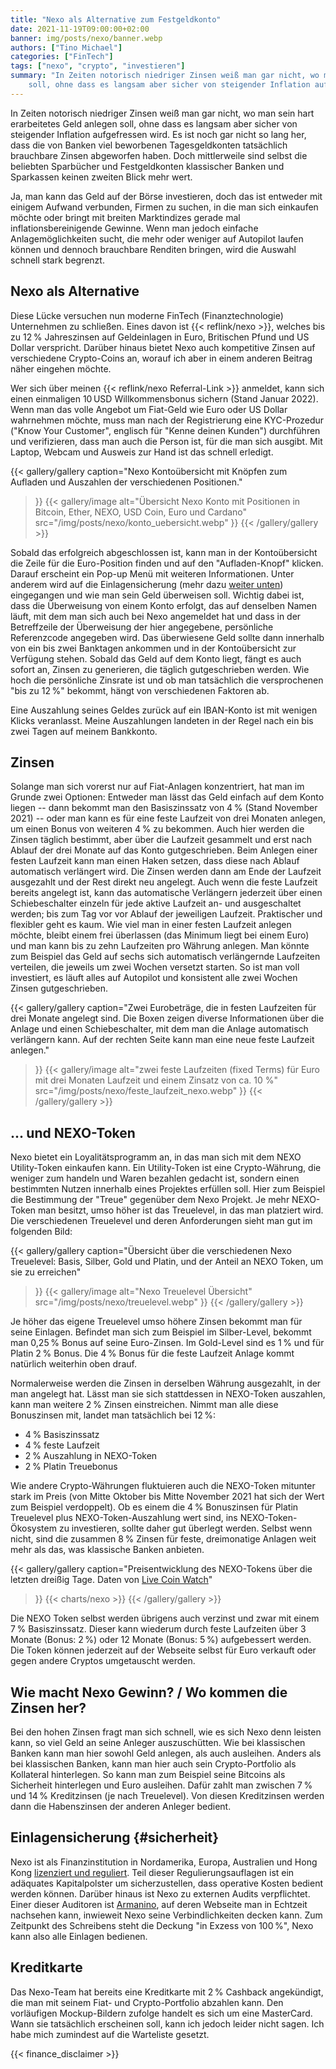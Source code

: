 ```yaml
---
title: "Nexo als Alternative zum Festgeldkonto"
date: 2021-11-19T09:00:00+02:00
banner: img/posts/nexo/banner.webp
authors: ["Tino Michael"]
categories: ["FinTech"]
tags: ["nexo", "crypto", "investieren"]
summary: "In Zeiten notorisch niedriger Zinsen weiß man gar nicht, wo man sein hart erarbeitetes Geld anlegen
    soll, ohne dass es langsam aber sicher von steigender Inflation aufgefressen wird. Diese Lücke versuchen nun moderne FinTech Unternehmen zu schließen. Eines davon ist Nexo, welches bis zu 12&#8239;% Jahreszinsen verspricht."
---
```


In Zeiten notorisch niedriger Zinsen weiß man gar nicht, wo man sein hart erarbeitetes Geld anlegen
soll, ohne dass es langsam aber sicher von steigender Inflation aufgefressen wird.
Es ist noch gar nicht so lang her, dass die von Banken viel beworbenen Tagesgeldkonten tatsächlich
brauchbare Zinsen abgeworfen haben. Doch mittlerweile sind selbst die beliebten Sparbücher und
Festgeldkonten klassischer Banken und Sparkassen keinen zweiten Blick mehr wert.

Ja, man kann das Geld auf der Börse investieren, doch das ist entweder mit einigem Aufwand verbunden,
Firmen zu suchen, in die man sich einkaufen möchte oder bringt mit breiten Marktindizes gerade mal
inflationsbereinigende Gewinne.
Wenn man jedoch einfache Anlagemöglichkeiten sucht, die mehr oder weniger auf Autopilot laufen
können und dennoch brauchbare Renditen bringen, wird die Auswahl schnell stark begrenzt.

## Nexo als Alternative

Diese Lücke versuchen nun moderne FinTech (Finanztechnologie) Unternehmen zu schließen.
Eines davon ist {{< reflink/nexo >}}, welches bis zu 12&#8239;% Jahreszinsen auf Geldeinlagen in
Euro, Britischen Pfund und US Dollar verspricht.
Darüber hinaus bietet Nexo auch kompetitive Zinsen auf verschiedene Crypto-Coins an, worauf ich
aber in einem anderen Beitrag näher eingehen möchte.

Wer sich über meinen {{< reflink/nexo Referral-Link >}} anmeldet, kann sich einen einmaligen
10&#8239;USD Willkommensbonus sichern (Stand Januar 2022).
Wenn man das volle Angebot um Fiat-Geld wie Euro oder US Dollar wahrnehmen möchte, muss man nach
der Registrierung eine KYC-Prozedur  ("Know Your Customer", englisch für "Kenne deinen Kunden")
durchführen und verifizieren, dass man auch die Person ist, für die man sich ausgibt.
Mit Laptop, Webcam und Ausweis zur Hand ist das schnell erledigt.

{{< gallery/gallery
    caption="Nexo Kontoübersicht mit Knöpfen zum Aufladen und Auszahlen der verschiedenen Positionen."
>}}
{{< gallery/image
    alt="Übersicht Nexo Konto mit Positionen in Bitcoin, Ether, NEXO, USD Coin, Euro und Cardano"
    src="/img/posts/nexo/konto_uebersicht.webp"
>}}
{{< /gallery/gallery >}}

Sobald das erfolgreich abgeschlossen ist, kann man in der Kontoübersicht die Zeile für die
Euro-Position finden und auf den "Aufladen-Knopf" klicken.
Darauf erscheint ein Pop-up Menü mit weiteren Informationen.
Unter anderem wird auf die Einlagensicherung (mehr dazu [weiter unten](#sicherheit))
eingegangen und wie man sein Geld überweisen soll.
Wichtig dabei ist, dass die Überweisung von einem Konto erfolgt, das auf denselben Namen läuft,
mit dem man sich auch bei Nexo angemeldet hat und dass in der Betreffzeile der Überweisung der hier
angegebene, persönliche Referenzcode angegeben wird.
Das überwiesene Geld sollte dann innerhalb von ein bis zwei Banktagen ankommen und in der Kontoübersicht
zur Verfügung stehen.
Sobald das Geld auf dem Konto liegt, fängt es auch sofort an, Zinsen zu generieren, die täglich
gutgeschrieben werden.
Wie hoch die persönliche Zinsrate ist und ob man tatsächlich die versprochenen "bis zu 12&#8239;%"
bekommt, hängt von verschiedenen Faktoren ab.

Eine Auszahlung seines Geldes zurück auf ein IBAN-Konto ist mit wenigen Klicks veranlasst.
Meine Auszahlungen landeten in der Regel nach ein bis zwei Tagen auf meinem Bankkonto.

## Zinsen

Solange man sich vorerst nur auf Fiat-Anlagen konzentriert, hat man im Grunde zwei Optionen:
Entweder man lässt das Geld einfach auf dem Konto liegen
-- dann bekommt man den Basiszinssatz von 4&#8239;% (Stand November 2021) --
oder man kann es für eine feste Laufzeit von drei Monaten anlegen, um einen Bonus von weiteren
4&#8239;% zu bekommen.
Auch hier werden die Zinsen täglich bestimmt, aber über die Laufzeit gesammelt und erst nach Ablauf
der drei Monate auf das Konto gutgeschrieben.
Beim Anlegen einer festen Laufzeit kann man einen Haken setzen, dass diese nach Ablauf automatisch
verlängert wird.
Die Zinsen werden dann am Ende der Laufzeit ausgezahlt und der Rest direkt neu angelegt.
Auch wenn die feste Laufzeit bereits angelegt ist, kann das automatische Verlängern jederzeit über
einen Schiebeschalter einzeln für jede aktive Laufzeit an- und ausgeschaltet werden;
bis zum Tag vor vor Ablauf der jeweiligen Laufzeit.
Praktischer und flexibler geht es kaum.
Wie viel man in einer festen Laufzeit anlegen möchte, bleibt einem frei überlassen (das Minimum
liegt bei einem Euro) und man kann bis zu zehn Laufzeiten pro Währung anlegen.
Man könnte zum Beispiel das Geld auf sechs sich automatisch verlängernde Laufzeiten verteilen,
die jeweils um zwei Wochen versetzt starten.
So ist man voll investiert, es läuft alles auf Autopilot und konsistent alle zwei Wochen Zinsen gutgeschrieben.

{{< gallery/gallery
    caption="Zwei Eurobeträge, die in festen Laufzeiten für drei Monate angelegt sind. Die Boxen zeigen diverse Informationen über die Anlage und einen Schiebeschalter, mit dem man die Anlage automatisch verlängern kann. Auf der rechten Seite kann man eine neue feste Laufzeit anlegen."
>}}
{{< gallery/image
    alt="zwei feste Laufzeiten (fixed Terms) für Euro mit drei Monaten Laufzeit und einem Zinsatz von ca. 10 %"
    src="/img/posts/nexo/feste_laufzeit_nexo.webp"
>}}
{{< /gallery/gallery >}}

## ... und NEXO-Token

Nexo bietet ein Loyalitätsprogramm an, in das man sich mit dem NEXO Utility-Token einkaufen kann.
Ein Utility-Token ist eine Crypto-Währung, die weniger zum handeln und Waren bezahlen gedacht ist,
sondern einen bestimmten Nutzen innerhalb eines Projektes erfüllen soll.
Hier zum Beispiel die Bestimmung der "Treue" gegenüber dem Nexo Projekt.
Je mehr NEXO-Token man besitzt, umso höher ist das Treuelevel, in das man platziert wird.
Die verschiedenen Treuelevel und deren Anforderungen sieht man gut im folgenden Bild:

{{< gallery/gallery
    caption="Übersicht über die verschiedenen Nexo Treuelevel: Basis, Silber, Gold und Platin, und der Anteil an NEXO Token, um sie zu erreichen"
>}}
{{< gallery/image
    alt="Nexo Treuelevel Übersicht"
    src="/img/posts/nexo/treuelevel.webp"
>}}
{{< /gallery/gallery >}}

Je höher das eigene Treuelevel umso höhere Zinsen bekommt man für seine Einlagen.
Befindet man sich zum Beispiel im Silber-Level, bekommt man 0,25&#8239;% Bonus auf seine Euro-Zinsen.
Im Gold-Level sind es 1&#8239;% und für Platin 2&#8239;% Bonus.
Die 4&#8239;% Bonus für die feste Laufzeit Anlage kommt natürlich weiterhin oben drauf.

Normalerweise werden die Zinsen in derselben Währung ausgezahlt, in der man angelegt hat.
Lässt man sie sich stattdessen in NEXO-Token auszahlen, kann man weitere 2&#8239;% Zinsen einstreichen.
Nimmt man alle diese Bonuszinsen mit, landet man tatsächlich bei 12&#8239;%:

- 4&#8239;% Basiszinssatz
- 4&#8239;% feste Laufzeit
- 2&#8239;% Auszahlung in NEXO-Token
- 2&#8239;% Platin Treuebonus

Wie andere Crypto-Währungen fluktuieren auch die NEXO-Token mitunter stark im Preis
(von Mitte Oktober bis Mitte November 2021 hat sich der Wert zum Beispiel verdoppelt).
Ob es einem die 4&#8239;% Bonuszinsen für Platin Treuelevel plus NEXO-Token-Auszahlung wert sind,
ins NEXO-Token-Ökosystem zu investieren, sollte daher gut überlegt werden.
Selbst wenn nicht, sind die zusammen 8&#8239;% Zinsen für feste, dreimonatige Anlagen weit mehr als
das, was klassische Banken anbieten.

{{< gallery/gallery
    caption="Preisentwicklung des NEXO-Tokens über die letzten dreißig Tage. Daten von <a href='https://www.livecoinwatch.com/tools/convert/NEXO-EUR'>Live Coin Watch</a>"
>}}
{{< charts/nexo >}}
{{< /gallery/gallery >}}

Die NEXO Token selbst werden übrigens auch verzinst und zwar mit einem 7&#8239;% Basiszinssatz.
Dieser kann wiederum durch feste Laufzeiten über 3 Monate (Bonus: 2&#8239;%) oder
12 Monate (Bonus: 5&#8239;%) aufgebessert werden.
Die Token können jederzeit auf der Webseite selbst für Euro verkauft oder gegen andere Cryptos
umgetauscht werden.

## Wie macht Nexo Gewinn? / Wo kommen die Zinsen her?

Bei den hohen Zinsen fragt man sich schnell, wie es sich Nexo denn leisten kann, so viel Geld an
seine Anleger auszuschütten.
Wie bei klassischen Banken kann man hier sowohl Geld anlegen, als auch ausleihen.
Anders als bei klassischen Banken, kann man hier auch sein Crypto-Portfolio als Kollateral hinterlegen.
So kann man zum Beispiel seine Bitcoins als Sicherheit hinterlegen und Euro ausleihen.
Dafür zahlt man zwischen 7&#8239;% und 14&#8239;% Kreditzinsen (je nach Treuelevel).
Von diesen Kreditzinsen werden dann die Habenszinsen der anderen Anleger bedient.

## Einlagensicherung {#sicherheit}

Nexo ist als Finanzinstitution in Nordamerika, Europa, Australien und Hong Kong
[lizenziert und reguliert](https://nexo.io/security).
Teil dieser Regulierungsauflagen ist ein adäquates Kapitalpolster um sicherzustellen, dass operative
Kosten bedient werden können.
Darüber hinaus ist Nexo zu externen Audits verpflichtet.
Einer dieser Auditoren ist [Armanino](https://real-time-attest.trustexplorer.io/nexo), auf deren
Webseite man in Echtzeit nachsehen kann, inwieweit Nexo seine Verbindlichkeiten decken kann.
Zum Zeitpunkt des Schreibens steht die Deckung "in Exzess von 100&#8239;%", Nexo kann also alle
Einlagen bedienen.

## Kreditkarte

Das Nexo-Team hat bereits eine Kreditkarte mit 2&#8239;% Cashback angekündigt, die man mit seinem
Fiat- und Crypto-Portfolio abzahlen kann.
Den vorläufigen Mockup-Bildern zufolge handelt es sich um eine MasterCard.
Wann sie tatsächlich erscheinen soll, kann ich jedoch leider nicht sagen.
Ich habe mich zumindest auf die Warteliste gesetzt.

{{< finance_disclaimer >}}
